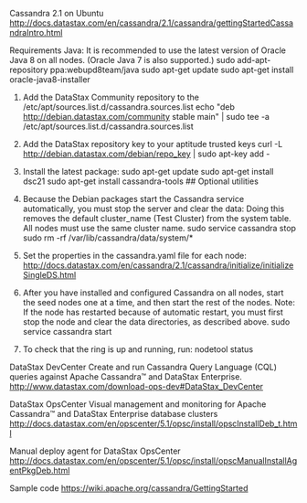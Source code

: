 Cassandra 2.1 on Ubuntu
http://docs.datastax.com/en/cassandra/2.1/cassandra/gettingStartedCassandraIntro.html

Requirements
Java: It is recommended to use the latest version of Oracle Java 8 on all nodes. (Oracle Java 7 is also supported.)
	sudo add-apt-repository ppa:webupd8team/java
	sudo apt-get update
	sudo apt-get install oracle-java8-installer

1) Add the DataStax Community repository to the /etc/apt/sources.list.d/cassandra.sources.list
echo "deb http://debian.datastax.com/community stable main" | sudo tee -a /etc/apt/sources.list.d/cassandra.sources.list

2) Add the DataStax repository key to your aptitude trusted keys
curl -L http://debian.datastax.com/debian/repo_key | sudo apt-key add -

3) Install the latest package:
sudo apt-get update
sudo apt-get install dsc21
sudo apt-get install cassandra-tools ## Optional utilities

4) Because the Debian packages start the Cassandra service automatically, you must stop the server and clear the data:
Doing this removes the default cluster_name (Test Cluster) from the system table. All nodes must use the same cluster name.
sudo service cassandra stop
sudo rm -rf /var/lib/cassandra/data/system/*

5) Set the properties in the cassandra.yaml file for each node:
http://docs.datastax.com/en/cassandra/2.1/cassandra/initialize/initializeSingleDS.html

6) After you have installed and configured Cassandra on all nodes, start the seed nodes one at a time, and then start the rest of the nodes.
Note: If the node has restarted because of automatic restart, you must first stop the node and clear the data directories, as described above.
sudo service cassandra start

7) To check that the ring is up and running, run:
nodetool status




DataStax DevCenter
Create and run Cassandra Query Language (CQL) queries against Apache Cassandra™ and DataStax Enterprise.
http://www.datastax.com/download-ops-dev#DataStax_DevCenter


DataStax OpsCenter
Visual management and monitoring for Apache Cassandra™ and DataStax Enterprise database clusters
http://docs.datastax.com/en/opscenter/5.1/opsc/install/opscInstallDeb_t.html


Manual deploy agent for DataStax OpsCenter
http://docs.datastax.com/en/opscenter/5.1/opsc/install/opscManualInstallAgentPkgDeb.html


Sample code
https://wiki.apache.org/cassandra/GettingStarted